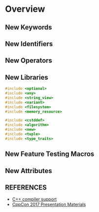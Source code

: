 # Overview

## New Keywords

## New Identifiers

## New Operators

## New Libraries

```cpp
#include <optional>
#include <any>
#include <string_view>
#include <variant>
#include <filesystem>
#include <memory_resource>
```

```cpp
#include <cstddef>
#include <algorithm>
#include <new>
#include <tuple>
#include <type_traits>
```

## New Feature Testing Macros

## New Attributes

## REFERENCES

- [C++ compiler support](https://en.cppreference.com/w/cpp/compiler_support)
- [CppCon 2017 Presentation Materials](https://github.com/CppCon/CppCon2017)
